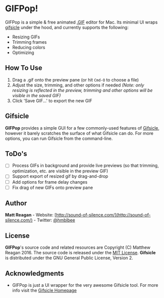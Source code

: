# GIFPop!

GIFPop is a simple & free animated [.GIF](https://en.wikipedia.org/wiki/GIF) editor for Mac. Its minimal UI wraps [gifsicle](https://github.com/kohler/gifsicle) under the hood, and currently supports the following:

- Resizing GIFs
- Trimming frames
- Reducing colors
- Optimizing

## How To Use

1. Drag a .gif onto the preview pane (or hit `Cmd-O` to choose a file)
2. Adjust the size, trimming, and other options if needed _(Note: only resizing is reflected in the preview, trimming and other options will be visible in the saved GIF)_
3. Click 'Save GIF...' to export the new GIF

## Gifsicle

**GIFPop** provides a simple GUI for a few commonly-used features of [Gifsicle](https://github.com/kohler/gifsicle), however it barely scratches the surface of what Gifsicle can do. For more options, you can run Gifsicle from the  command-line.

## ToDo's

- [ ] Process GIFs in background and provide live previews (so that trimming, optimization, etc. are visible in the preview GIF)
- [ ] Support export of resized gif by drag-and-drop
- [ ] Add options for frame delay changes
- [ ] Fix drag of new GIFs onto preview pane

## Author

**Matt Reagan** - Website: [http://sound-of-silence.com/](http://sound-of-silence.com/) - Twitter: [@hmblbee](https://twitter.com/hmblebee)


## License

**GIFPop**'s source code and related resources are Copyright (C) Matthew Reagan 2016. The source code is released under the [MIT License](https://opensource.org/licenses/MIT). **Gifsicle** is distributed under the GNU General Public License, Version 2.

## Acknowledgments

* GIFPop is just a UI wrapper for the very awesome Gifsicle tool. For more info visit the [Gifsicle Homepage](http://www.lcdf.org/gifsicle/)
